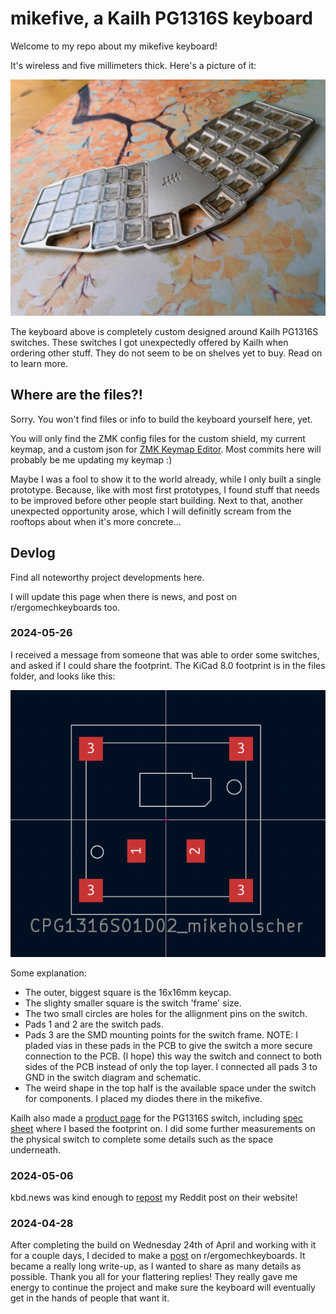 # mikefive, a Kailh PG1316S keyboard

Welcome to my repo about my mikefive keyboard! 

It's wireless and five millimeters thick. Here's a picture of it:

![](images/mikefive%20done2.jpg)

The keyboard above is completely custom designed around Kailh PG1316S switches. 
These switches I got unexpectedly offered by Kailh when ordering other stuff. 
They do not seem to be on shelves yet to buy. Read on to learn more.

## Where are the files?!

Sorry. You won't find files or info to build the keyboard yourself here, yet. 

You will only find the ZMK config files for the custom shield, my current keymap, and a custom json for [ZMK Keymap Editor](https://nickcoutsos.github.io/keymap-editor/). 
Most commits here will probably be me updating my keymap :)

Maybe I was a fool to show it to the world already, while I only built a single prototype. 
Because, like with most first prototypes, I found stuff that needs to be improved before other people start building. 
Next to that, another unexpected opportunity arose, which I will definitly scream from the rooftops about when it's more concrete...

## Devlog

Find all noteworthy project developments here. 

I will update this page when there is news, and post on r/ergomechkeyboards too.

### 2024-05-26
I received a message from someone that was able to order some switches, and asked if I could share the footprint. The KiCad 8.0 footprint is in the files folder, and looks like this:

![](images\PG1316S_footprint_mikeholscher.png)

Some explanation:
- The outer, biggest square is the 16x16mm keycap.
- The slighty smaller square is the switch 'frame' size.
- The two small circles are holes for the allignment pins on the switch.
- Pads 1 and 2 are the switch pads.
- Pads 3 are the SMD mounting points for the switch frame. NOTE: I pladed vias in these pads in the PCB to give the switch a more secure connection to the PCB. (I hope) this way the switch and connect to both sides of the PCB instead of only the top layer. I connected all pads 3 to GND in the switch diagram and schematic.
- The weird shape in the top half is the available space under the switch for components. I placed my diodes there in the mikefive.

Kailh also made a [product page](https://www.kailhswitch.com/mechanical-keyboard-switches/kailh-ultra-thin-notebook-switch.html) for the PG1316S switch, including [spec sheet](https://www.kailhswitch.com/uploads/15927/files/CPG1316S01D02-data-sheet.pdf?rnd=569) where I based the footprint on. I did some further measurements on the physical switch to complete some details such as the space underneath.

### 2024-05-06 
kbd.news was kind enough to [repost](https://kbd.news/Mikefive-a-Kailh-PG1316S-keyboard-2366.html) my Reddit post on their website!


### 2024-04-28 
After completing the build on Wednesday 24th of April and working with it for a couple days, I decided to make a [post](https://www.reddit.com/r/ErgoMechKeyboards/comments/1cfg3vr/mikefive_a_kailh_pg1316_keyboard/) on r/ergomechkeyboards. 
It became a really long write-up, as I wanted to share as many details as possible.
Thank you all for your flattering replies! They really gave me energy to continue the project and make sure the keyboard will eventually get in the hands of people that want it.

